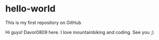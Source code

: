 # hello-world
This is my first repository on GitHub

Hi guys!
Davor0809 here. I love mountainbiking and coding. See you ;)
